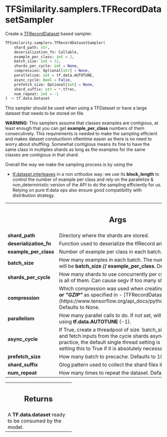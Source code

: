 # TFSimilarity.samplers.TFRecordDatasetSampler





Create a [TFRecordDataset](https://www.tensorflow.org/api_docs/python/tf/data/TFRecordDataset) based sampler.

```python
TFSimilarity.samplers.TFRecordDatasetSampler(
    shard_path: str,
    deserialization_fn: Callable,
    example_per_class: int = 2,
    batch_size: int = 32,
    shards_per_cycle: int = None,
    compression: Optional[str] = None,
    parallelism: int = tf.data.AUTOTUNE,
    async_cycle: bool = False,
    prefetch_size: Optional[int] = None,
    shard_suffix: str = *.tfrec,
    num_repeat: int = -1
) -> tf.data.Dataset
```



<!-- Placeholder for "Used in" -->

This sampler should be used when using a TFDataset or have a large
dataset that needs to be stored on file.

**WARNING**: This samplers assume that classes examples are contigious,
at least enough that you can get <b>example_per_class</b> numbers
of them consecutively. This requirements is needed to make the
sampling efficient and makes dataset constuctionn oftentime easier as
there is no need to worry about shuffling. Somewhat contigious means
its fine to have the same class in multiples shards as long as the
examples for the same classes are contigious in that shard.

Overall the way we make the sampling process is by using the
- [tf.dataset.interleaves](https://www.tensorflow.org/api_docs/python/tf/data/Dataset#interleave)
in a non orthodox way: we use its <b>block_length</b> to control the
number of example per class and rely on the parallelize &
non_deterministic version of the API to do the sampling efficiently
for us. Relying on pure tf.data ops also ensure good compatibility with
distribution strategy.


<!-- Tabular view -->
 <table class="responsive fixed orange">
<colgroup><col width="214px"><col></colgroup>
<tr><th colspan="2"><h2 class="add-link">Args</h2></th></tr>

<tr>
<td>
<b>shard_path</b>
</td>
<td>
Directory where the shards are stored.
</td>
</tr><tr>
<td>
<b>deserialization_fn</b>
</td>
<td>
Function used to deserialize the tfRecord and
construct a valid example.
</td>
</tr><tr>
<td>
<b>example_per_class</b>
</td>
<td>
Number of example per class in each batch.
Defaults to 2.
</td>
</tr><tr>
<td>
<b>batch_size</b>
</td>
<td>
How many examples in each batch. The number of class in
the batch will be <b>batch_size // example_per_class</b>.
Defaults to 32.
</td>
</tr><tr>
<td>
<b>shards_per_cycle</b>
</td>
<td>
How many shards to use concurrently per cycle.
Default is None which is all of them. Can cause segv if too many
shards.
</td>
</tr><tr>
<td>
<b>compression</b>
</td>
<td>
Which compression was used when creating the dataset.
<b><i>None, "ZLIB", or "GZIP"</i></b> as specified in
- [TFRecordDataset documentation](https://www.tensorflow.org/api_docs/python/tf/data/TFRecordDataset)
Defaults to None.
</td>
</tr><tr>
<td>
<b>parallelism</b>
</td>
<td>
How many parallel calls to do. If not set, will let
TensorFlow decide by using <b>tf.data.AUTOTUNE</b> (-1).
</td>
</tr><tr>
<td>
<b>async_cycle</b>
</td>
<td>
If True, create a threadpool of size `batch_size //
example_per_class` and fetch inputs from the cycle shards
asynchronously; however, in practice, the default single thread setting
is faster. We only recommend setting this to True if it is absolutely
necessary.
</td>
</tr><tr>
<td>
<b>prefetch_size</b>
</td>
<td>
How many batch to precache. Defaults to 10.
</td>
</tr><tr>
<td>
<b>shard_suffix</b>
</td>
<td>
Glog pattern used to collect the shard files list.
Defaults to "*.tfrec".
</td>
</tr><tr>
<td>
<b>num_repeat</b>
</td>
<td>
How many times to repeat the dataset. Defaults to -1 (infinite).
</td>
</tr>
</table>



<!-- Tabular view -->
 <table class="responsive fixed orange">
<colgroup><col width="214px"><col></colgroup>
<tr><th colspan="2"><h2 class="add-link">Returns</h2></th></tr>
<tr class="alt">
<td colspan="2">
A <b>TF.data.dataset</b> ready to be consumed by the model.
</td>
</tr>

</table>

